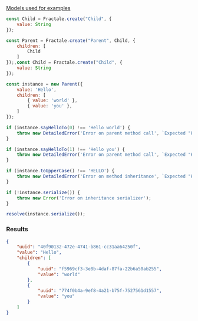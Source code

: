 <article class="mb-4"><a href="#models" class="border border-1" data-toggle="collapse">Models used for examples</a><div id="models" class="border border-1 collapse">

```javascript
const Child = Fractale.create("Child", {
    value: String
});

const Parent = Fractale.create("Parent", Child, {
    children: [
        Child
    ]
});,const Child = Fractale.create("Child", {
    value: String
});
```

</div></article>

```javascript
const instance = new Parent({
    value: 'Hello',
    children: [
        { value: 'world' },
        { value: 'you' },
    ]
});

if (instance.sayHelloTo(0) !== 'Hello world') {
    throw new DetailedError('Error on parent method call', `Expected "Hello world" got "${instance.sayHelloTo(0)}"`);
}

if (instance.sayHelloTo(1) !== 'Hello you') {
    throw new DetailedError('Error on parent method call', `Expected "Hello you" got "${instance.sayHelloTo(1)}"`);
}

if (instance.toUpperCase() !== 'HELLO') {
    throw new DetailedError('Error on method inheritance', `Expected "HELLO" got "${instance.toUpperCase()}"`);
}

if (!instance.serialize()) {
    throw new Error('Error on inheritance serializer');
}

resolve(instance.serialize());
```

### Results

```json
{
    "uuid": "40f90132-472e-4741-b861-cc31aa64250f",
    "value": "Hello",
    "children": [
        {
            "uuid": "f5969cf3-3e8b-4daf-87fa-22b6a50ab255",
            "value": "world"
        },
        {
            "uuid": "774f0b4a-9ef8-4a21-b75f-7527561d1557",
            "value": "you"
        }
    ]
}
```